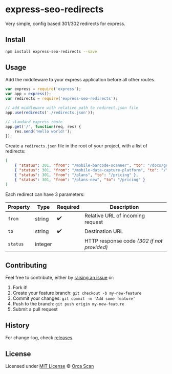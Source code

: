 # express-seo-redirects

Very simple, config based 301/302 redirects for express.

## Install

```bash
npm install express-seo-redirects --save
```

## Usage

Add the middleware to your express application before all other routes.

```js
var express = require('express');
var app = express();
var redirects = require('express-seo-redirects');

// add middleware with relative path to redirect.json file
app.use(redirects('./redirects.json'));

// standard express route
app.get('/', function(req, res) {
    res.send('Hello world!');
});
```

Create a `redirects.json` file in the root of your project, with a list of redirects:

```json
[
    { "status": 301, "from": "/mobile-barcode-scanner", "to": "/docs/getting-started/mobile" },
    { "status": 301, "from": "/mobile-data-capture-platform", "to": "/" },
    { "status": 301, "from": "/plans", "to": "/pricing" },
    { "status": 301, "from": "/plans-new", "to": "/pricing" }
]
```

Each redirect can have 3 parameters:

Property | Type    | Required | Description
-------- | ------- | ------------------------------------------------- | ---
`from`     | string  | :heavy_check_mark: | Relative URL of incoming request
`to`       | string  | :heavy_check_mark: | Destination URL
`status`   | integer |  | HTTP response code _(302 if not provided)_

## Contributing

Feel free to contribute, either by [raising an issue](https://github.com/orca-scan/express-seo-redirects/issues) or:

1. Fork it!
2. Create your feature branch: `git checkout -b my-new-feature`
3. Commit your changes: `git commit -m 'Add some feature'`
4. Push to the branch: `git push origin my-new-feature`
5. Submit a pull request

## History

For change-log, check [releases](https://github.com/orca-scan/express-seo-redirects/releases).

## License

Licensed under [MIT License](LICENSE) &copy; [Orca Scan](https://orcascan.com)
